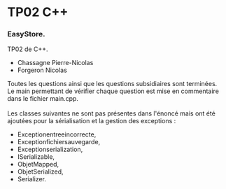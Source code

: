 # TP02 C++

### EasyStore.
TP02 de C++.

- Chassagne Pierre-Nicolas
- Forgeron Nicolas

Toutes les questions ainsi que les questions subsidiaires sont terminées.<br/>
Le main permettant de vérifier chaque question est mise en commentaire dans le fichier main.cpp.<br/><br/>
Les classes suivantes ne sont pas présentes dans l'énoncé mais ont été ajoutées pour la sérialisation et la gestion des exceptions :
- Exceptionentreeincorrecte,
- Exceptionfichiersauvegarde,
- Exceptionserialization,
- ISerializable,
- ObjetMapped,
- ObjetSerialized,
- Serializer.
